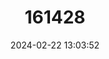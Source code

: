 ---
title: "161428"
category: "Electrolux addisoni"
draft: false
date: 2024-02-22 13:03:52
languages:
  English: ["Ornate Sleeper Ray"]
---